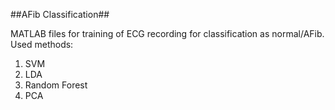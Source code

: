 ##AFib Classification##

MATLAB files for training of ECG recording for classification as normal/AFib. Used methods:
1. SVM
2. LDA
3. Random Forest
4. PCA
